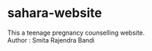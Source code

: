 # sahara-website
 This a  teenage pregnancy counselling  website.
<br>
Author : Smita Rajendra Bandi
